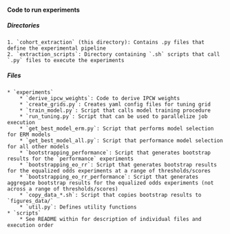 #### Code to run experiments

##### Directories
    1. `cohort_extraction` (this directory): Contains .py files that define the experimental pipeline
    2. `extraction_scripts`: Directory containing `.sh` scripts that call `.py` files to execute the experiments

##### Files
    * `experiments`
        * `derive_ipcw_weights`: Code to derive IPCW weights
        * `create_grids.py`: Creates yaml config files for tuning grid
        * `train_model.py`: Script that calls model training procedure
        * `run_tuning.py`: Script that can be used to parallelize job execution
        * `get_best_model_erm.py`: Script that performs model selection for ERM models
        * `get_best_model_all.py`: Script that performance model selection for all other models
        * `bootstrapping_performance`: Script that generates bootstrap results for the `performance` experiments
        * `bootstrapping_eo_rr`: Script that generates bootstrap results for the equalized odds experiments at a range of thresholds/scores
        * `bootstrapping_eo_rr_performance`: Script that generates aggregate bootstrap results for the equalized odds experiments (not across a range of thresholds/scores)
        * `copy_data_*.sh`: Script that copies bootstrap results to `figures_data/`
        * `util.py`: Defines utility functions
    * `scripts`
        * See README within for description of individual files and execution order